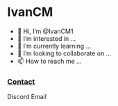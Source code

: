# IvanCM





- 👋 Hi, I’m @IvanCM1
- 👀 I’m interested in ...
- 🌱 I’m currently learning ...
- 💞️ I’m looking to collaborate on ...
- 📫 How to reach me ...

### <ins>Contact
  Discord
  Email
